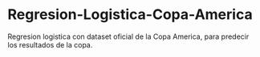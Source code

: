 # Regresion-Logistica-Copa-America
Regresion logistica con dataset oficial de la Copa America, para predecir los resultados de la copa.

